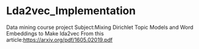 # Lda2vec_Implementation
Data mining course project
Subject:Mixing Dirichlet Topic Models and Word Embeddings to Make lda2vec
From this article:https://arxiv.org/pdf/1605.02019.pdf
